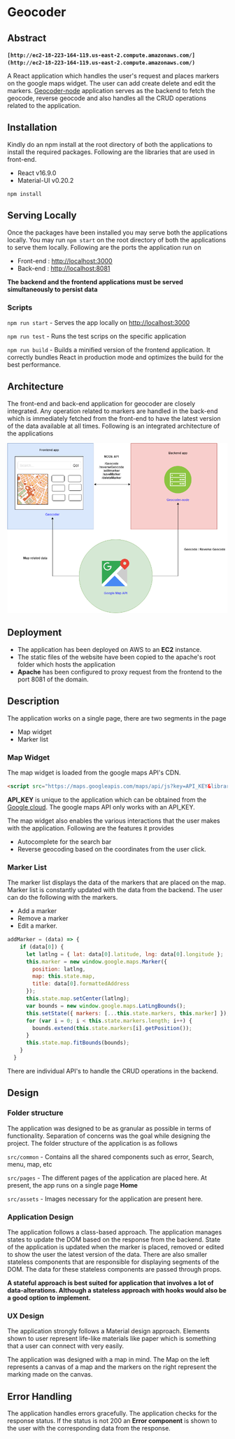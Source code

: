 
# Geocoder

## Abstract

**``[http://ec2-18-223-164-119.us-east-2.compute.amazonaws.com/](http://ec2-18-223-164-119.us-east-2.compute.amazonaws.com/)``**

A React application which handles the user's request and places markers on the google maps widget. The user can add create delete and edit the markers. [Geocoder-node](https://github.com/dhirajsriram/geocoder-node) application serves as the backend to fetch the geocode, reverse geocode and also handles all the CRUD operations related to the application.

## Installation

Kindly do an npm install at the root directory of both the applications to install the required packages. Following are the libraries that are used in front-end.
- React v16.9.0
- Material-UI v0.20.2

```
npm install 
```

## Serving Locally

Once the packages have been installed you may serve both the applications locally. You may run `npm start` on the root directory of both the applications to serve them locally. Following are the ports the application run on
- Front-end :  [http://localhost:3000](http://localhost:3000)
- Back-end :  [http://localhost:8081](http://localhost:8081)

**The backend and the frontend applications must be served simultaneously to persist data**

### Scripts

`npm run start` - Serves the app locally on [http://localhost:3000](http://localhost:3000)

`npm run test` - Runs the test scrips on the specific application

`npm run build` - Builds a minified version of the frontend application. It correctly bundles React in production mode and optimizes the build for the best performance.

## Architecture

The front-end and back-end application for geocoder are closely integrated. Any operation related to markers are handled in the back-end which is immediately fetched from the front-end to have the latest version of the data available at all times. Following is an integrated architecture of the applications
<p align="center"><img src="/geocoder.png"></p>

## Deployment

- The application has been deployed on AWS to an **EC2** instance.
- The static files of the website have been copied to the apache's root folder which hosts the application
- **Apache** has been configured to proxy request from the frontend to the port 8081 of the domain.

## Description

The application works on a single page, there are two segments in the page
- Map widget
- Marker list

### Map Widget

The map widget is loaded from the google maps API's CDN.

```html
<script src="https://maps.googleapis.com/maps/api/js?key=API_KEY&libraries=places&sensor=false"></script>
```

**API_KEY** is unique to the application which can be obtained from the [Google cloud](https://console.developers.google.com). The google maps API only works with an API_KEY. 

The map widget also enables the various interactions that the user makes with the application. Following are the features it provides
- Autocomplete for the search bar
- Reverse geocoding based on the coordinates from the user click.

### Marker List

The marker list displays the data of the markers that are placed on the map. Marker list is constantly updated with the data from the backend. The user can do the following with the markers.
- Add a marker
- Remove a marker
- Edit a marker.

```js
addMarker = (data) => {
    if (data[0]) {
      let latlng = { lat: data[0].latitude, lng: data[0].longitude };
      this.marker = new window.google.maps.Marker({
        position: latlng,
        map: this.state.map,
        title: data[0].formattedAddress
      });
      this.state.map.setCenter(latlng);
      var bounds = new window.google.maps.LatLngBounds();
      this.setState({ markers: [...this.state.markers, this.marker] });
      for (var i = 0; i < this.state.markers.length; i++) {
        bounds.extend(this.state.markers[i].getPosition());
      }
      this.state.map.fitBounds(bounds);
    }
  }
```

There are individual API's to handle the CRUD operations in the backend.

## Design

### Folder structure

The application was designed to be as granular as possible in terms of functionality. Separation of concerns was the goal while designing the project. The folder structure of the application is as follows

`src/common` - Contains all the shared components such as error, Search, menu, map, etc

`src/pages` - The different pages of the application are placed here. At present, the app runs on a single page **Home**

`src/assets` - Images necessary for the application are present here.

### Application Design

The application follows a class-based approach. The application manages states to update the DOM based on the response from the backend. State of the application is updated when the marker is placed, removed or edited to show the user the latest version of the data. There are also smaller stateless components that are responsible for displaying segments of the DOM. The data for these stateless components are passed through props.

**A stateful approach is best suited for application that involves a lot of data-alterations. Although a stateless approach with hooks would also be a good option to implement.**

### UX Design

The application strongly follows a Material design approach. Elements shown to user represent life-like materials like paper which is something that a user can connect with very easily.

The application was designed with a map in mind. The Map on the left represents a canvas of a map and the markers on the right represent the marking made on the canvas.

## Error Handling

The application handles errors gracefully. The application checks for the response status. If the status is not 200 an **Error component** is shown to the user with the corresponding data from the response.


